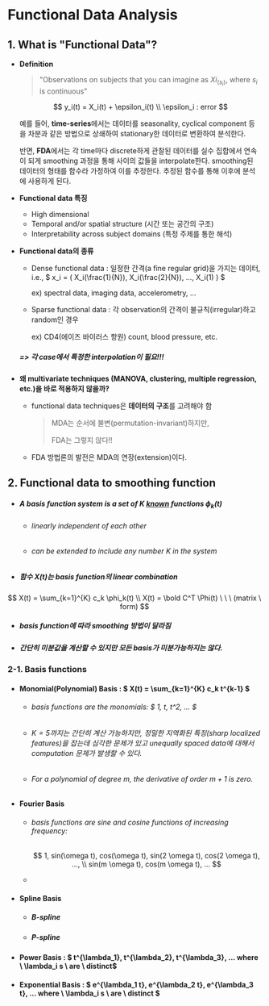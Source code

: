 # Functional Data Analysis



## 1. What is "Functional Data"?

- **Definition**

  > "Observations on subjects that you can imagine as $Xi_(s_i)​$,
  > where $s_i​$ is continuous"

  $$
  y_i(t) = X_i(t) + \epsilon_i(t) \\
  \epsilon_i : error
  $$

  

  예를 들어, **time-series**에서는 데이터를 seasonality, cyclical component 등을 차분과 같은 방법으로 상쇄하여 stationary한 데이터로 변환하여 분석한다.

  반면, **FDA**에서는 각 time마다 discrete하게 관찰된 데이터를 실수 집합에서 연속이 되게 smoothing 과정을 통해 사이의 값들을 interpolate한다. smoothing된 데이터의 형태를 함수라 가정하여 이를 추정한다. 추정된 함수를 통해 이후에 분석에 사용하게 된다.

- **Functional data 특징**

  - High dimensional
  - Temporal and/or spatial structure (시간 또는 공간의 구조)
  - Interpretability across subject domains (특정 주제를 통한 해석)

- **Functional data의 종류**

  - Dense functional data : 일정한 간격(a fine regular grid)을 가지는 데이터, i.e., $ x_i = ( X_i(\frac{1}{N}), X_i(\frac{2}{N}), ..., X_i(1) ) ​$

    ex) spectral data, imaging data, accelerometry, ...

  - Sparse functional data : 각 observation의 간격이 불규칙(irregular)하고 random인 경우

    ex) CD4(에이즈 바이러스 항원) count, blood pressure, etc.

  ##### => 각 case에서 특정한 interpolation이 필요!!!

- **왜 multivariate techniques (MANOVA, clustering, multiple regression, etc.)을 바로 적용하지 않을까?**

  - functional data techniques은 **데이터의 구조**를 고려해야 함

    > MDA는 순서에 불변(permutation-invariant)하지만,
    >
    > FDA는 그렇지 않다!!

  - FDA 방법론의 발전은 MDA의 연장(extension)이다.



## 2. Functional data to smoothing function

- ##### A basis function system is a set of $K$ <u>known</u> functions $\phi_k(t)$

  - ###### linearly independent of each other

  - ###### can be extended to include any number $K$ in the system

- ##### 함수 $X(t)$는 basis function의  linear combination

$$
X(t) = \sum_{k=1}^{K} c_k \phi_k(t)
\\
X(t) = \bold C^T \Phi(t) \ \ \ (matrix \ form)
$$

- ##### basis function에 따라 smoothing 방법이 달라짐

- ##### 간단히 미분값을 계산할 수 있지만 모든 basis가 미분가능하지는 않다. 



### 2-1. Basis functions

- #### Monomial(Polynomial) Basis : $ X(t) = \sum_{k=1}^{K} c_k t^{k-1} $

  - ###### basis functions are the monomials: $ 1, t, t^2, ... $

  - ###### $K=5$까지는 간단히 계산 가능하지만, 정밀한 지역화된 특징(sharp localized features)을 잡는데 심각한 문제가 있고 unequally spaced data에 대해서 computation 문제가 발생할 수 있다.

  - ###### For a polynomial of degree $m$, the derivative of order $m + 1$ is zero.

- #### Fourier Basis

  - ###### basis functions are sine and cosine functions of increasing frequency: 

    $$
    1, sin(\omega t), cos(\omega t), sin(2 \omega t), cos(2 \omega t), ...,
    \\
    sin(m \omega t), cos(m \omega t), ...
    $$

  - 

- #### Spline Basis

  - ##### B-spline

  - ##### P-spline

- #### Power Basis : $ t^{\lambda_1}, t^{\lambda_2}, t^{\lambda_3}, ... where \ \lambda_i s \ are \ distinct$

- #### Exponential Basis : $ e^{\lambda_1 t}, e^{\lambda_2 t}, e^{\lambda_3 t}, ...  where \ \lambda_i s \ are \ distinct $